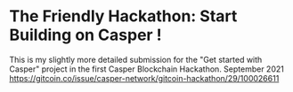 # The Friendly Hackathon: Start Building on Casper !
This is my slightly more detailed submission for the "Get started with Casper" project in the first Casper Blockchain Hackathon. September 2021
https://gitcoin.co/issue/casper-network/gitcoin-hackathon/29/100026611
